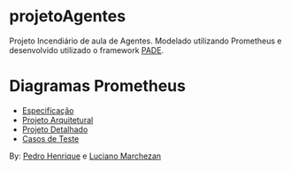 # projetoAgentes
Projeto Incendiário de aula de Agentes. Modelado utilizando Prometheus e desenvolvido utilizado o framework [PADE](https://pade.readthedocs.io/pt_BR/latest/).

# Diagramas Prometheus
 * [Especificação](https://github.com/lucianoMarchezan/projetoAgentes/tree/master/engenharia/Especifica%C3%A7%C3%A3o)
 * [Projeto Arquitetural](https://github.com/lucianoMarchezan/projetoAgentes/tree/master/engenharia/Projeto%20Arquitetural)
 * [Projeto Detalhado](https://github.com/lucianoMarchezan/projetoAgentes/tree/master/engenharia/Projeto%20Detalhado)
 * [Casos de Teste](https://github.com/lucianoMarchezan/projetoAgentes/raw/master/engenharia/Casos%20de%20Teste.xlsx)
 
 By: [Pedro Henrique](https://github.com/hateki) e [Luciano Marchezan](https://github.com/lucianoMarchezan)
 
